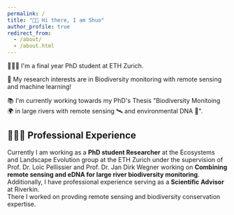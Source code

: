 ```yaml
---
permalink: /
title: "👋🏼 Hi there, I am Shuo"
author_profile: true
redirect_from: 
  - /about/
  - /about.html
---
```


👨🏻‍💻 I'm a final year PhD student at ETH Zurich.

🔬 My research interests are in Biodiversity monitoring with remote sensing and machine learning!

📚 I'm currently working towards my PhD's Thesis "Biodiversity Monitoing 🌍 in large rivers with remote sensing 🛰️ and environmental DNA 🧬".

## 👨🏻‍🔬 Professional Experience
Currently I am working as a **PhD student Researcher** at the Ecosystems and Landscape Evolution group at the ETH Zurich under the supervision of Prof. Dr. Loïc Pellissier and Prof. Dr. Jan Dirk Wegner working on **Combining remote sensing and eDNA for large river biodiversity monitoring**.
Additionally, I have professional experience serving as a **Scientific Advisor** at Riverkin. \
There I worked on provding remote sensing and biodiversity conservation expertise.
